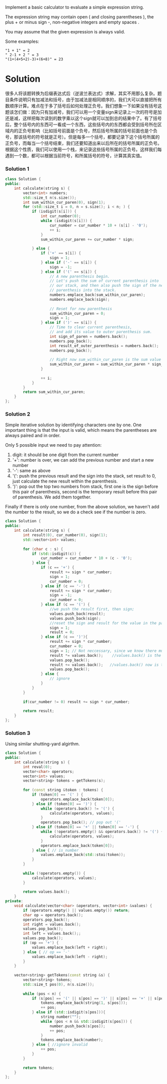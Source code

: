 Implement a basic calculator to evaluate a simple expression string.

The expression string may contain open ( and closing parentheses ), the plus + or minus sign -, non-negative integers and empty spaces .

You may assume that the given expression is always valid.

Some examples:

```
"1 + 1" = 2
" 2-1 + 2 " = 3
"(1+(4+5+2)-3)+(6+8)" = 23
```

# Solution

很多人将该题转换为后缀表达式后（逆波兰表达式）求解，其实不用那么复杂。题目条件说明只有加减法和括号，由于加减法是相同顺序的，我们大可以直接把所有数顺序计算。难点在于多了括号后如何处理正负号。我们想象一下如果没有括号这题该怎们做：因为只有加减号，我们可以用一个变量sign来记录上一次的符号是加还是减，这样把每次读到的数字乘以这个sign就可以加到总的结果中了。有了括号后，整个括号内的东西可一看成一个东西，这些括号内的东西都会受到括号所在区域内的正负号影响（比如括号前面是个负号，然后括号所属的括号前面也是个负号，那该括号的符号就是正号）。但是每多一个括号，都要记录下这个括号所属的正负号，而每当一个括号结束，我们还要知道出来以后所在的括号所属的正负号。根据这个性质，我们可以使用一个栈，来记录这些括号所属的正负号。这样我们每遇到一个数，都可以根据当前符号，和所属括号的符号，计算其真实值。

### Solution 1

```cpp
class Solution {
public:
    int calculate(string s) {
        vector<int> numbers;
        std::size_t n(s.size());
        int sum_within_cur_paren(0), sign(1);
        for (std::size_t i = 0, n = s.size(); i < n; ) {
            if (isdigit(s[i])) {
                int cur_number(0);
                while (isdigit(s[i])) {
                    cur_number = cur_number * 10 + (s[i] - '0');
                    ++ i;
                }
                sum_within_cur_paren += cur_number * sign;
                
            } else {
                if ('+' == s[i]) {
                    sign = 1;
                } else if ('-' == s[i]) {
                    sign = -1;
                } else if ('(' == s[i]) {
                    // A new parenthesis begin.
                    // Let's push the sum of current parenthesis into
                    // our stack, and then also push the sign of the new
                    // parenthesis into the stack.
                    numbers.emplace_back(sum_within_cur_paren);
                    numbers.emplace_back(sign);
                    
                    // Reset for new parenthesis
                    sum_within_cur_paren = 0;
                    sign = 1;
                } else if (')' == s[i]) {
                    // Time to clear current parenthesis,
                    // and add its value to outer parenthesis sum.
                    int sign_of_paren = numbers.back();
                    numbers.pop_back();
                    int result_of_outer_parenthesis = numbers.back();
                    numbers.pop_back();
                    
                    // Right now sum_within_cur_paren is the sum value of outer parenthesis
                    sum_within_cur_paren = sum_within_cur_paren * sign_of_paren + result_of_outer_parenthesis;
                }
                
                ++ i;
            }
        }
        return sum_within_cur_paren;
    }
};
```

### Solution 2

Simple iterative solution by identifying characters one by one. One important thing is that the input is valid, which means the parentheses are always paired and in order.

Only 5 possible input we need to pay attention:

1. digit: it should be one digit from the current number
2. '+': number is over, we can add the previous number and start a new number
3. '-': same as above
4. '(': push the previous result and the sign into the stack, set result to 0, just calculate the new result within the parenthesis.
5. ')': pop out the top two numbers from stack, first one is the sign before this pair of parenthesis, second is the temporary result before this pair of parenthesis. We add them together.

Finally if there is only one number, from the above solution, we haven't add the number to the result, so we do a check see if the number is zero.

```cpp
class Solution {
public:
    int calculate(string s) {
        int result(0), cur_number(0), sign(1);
        std::vector<int> values;
        
        for (char c : s) {
            if (std::isdigit(c)) {
                cur_number = cur_number * 10 + (c - '0');
            } else {
                if (c == '+') {
                    result += sign * cur_number;
                    sign = 1;
                    cur_number = 0;
                } else if (c == '-') {
                    result += sign * cur_number;
                    sign = -1;
                    cur_number = 0;
                } else if (c == '(') {
                    //we push the result first, then sign;
                    values.push_back(result);
                    values.push_back(sign);
                    //reset the sign and result for the value in the parenthesis
                    sign = 1;
                    result = 0;
                } else if (c == ')'){
                    result += sign * cur_number;  
                    cur_number = 0;
                    sign = 1; // Not neccessary, since we know there must be a sign after )
                    result *= values.back();    //values.back() is the sign before the parenthesis
                    values.pop_back();
                    result += values.back();   //values.back() now is the result calculated before the parenthesis
                    values.pop_back();
                } else {
                    // ignore
                }
            }
        }
        
        if(cur_number != 0) result += sign * cur_number;
        
        return result;
    }
};
```

### Solution 3

Using similar shutting-yard algirthm.

```cpp
class Solution {
public:
    int calculate(string s) {
        int reval(0);
        vector<char> operators;
        vector<int> values;
        vector<string> tokens = getTokens(s);
        
        for (const string &token : tokens) {
            if (token[0] == '(' ) {
                operators.emplace_back(token[0]);
            } else if (token[0] == ')') {
                while (operators.back() != '(') {
                    calculate(operators, values);
                }
                operators.pop_back(); // pop out '('
            } else if (token[0] == '+' || token[0] == '-') {
                while (!operators.empty() && operators.back() != '(') {
                    calculate(operators, values);
                }
                operators.emplace_back(token[0]);
            } else { // is number
                values.emplace_back(std::stoi(token));
            }
        }
        
        while (!operators.empty()) {
            calculate(operators, values);
        }
        
        return values.back();
    }
private:
    void calculate(vector<char> &operators, vector<int> &values) {
        if (operators.empty() || values.empty()) return;
        char op = operators.back();
        operators.pop_back();
        int right = values.back();
        values.pop_back();
        int left = values.back();;
        values.pop_back();
        if (op == '+') {
            values.emplace_back(left + right); 
        } else { // op == '-'
            values.emplace_back(left - right);  
        }
    }
    
    vector<string> getTokens(const string &s) {
        vector<string> tokens;
        std::size_t pos(0), n(s.size());
        
        while (pos < n) {
            if (s[pos] == '(' || s[pos] == ')' || s[pos] == '+' || s[pos] == '-') {
                tokens.emplace_back(string(1, s[pos]));
                ++ pos;
            } else if (std::isdigit(s[pos])){
                string number("");
                while (pos < n && std::isdigit(s[pos])) {
                    number.push_back(s[pos]);
                    ++ pos;
                }
                tokens.emplace_back(number);
            } else { //ignore invalid 
                ++ pos;
            }
        }
        
        return tokens;
    }
};
